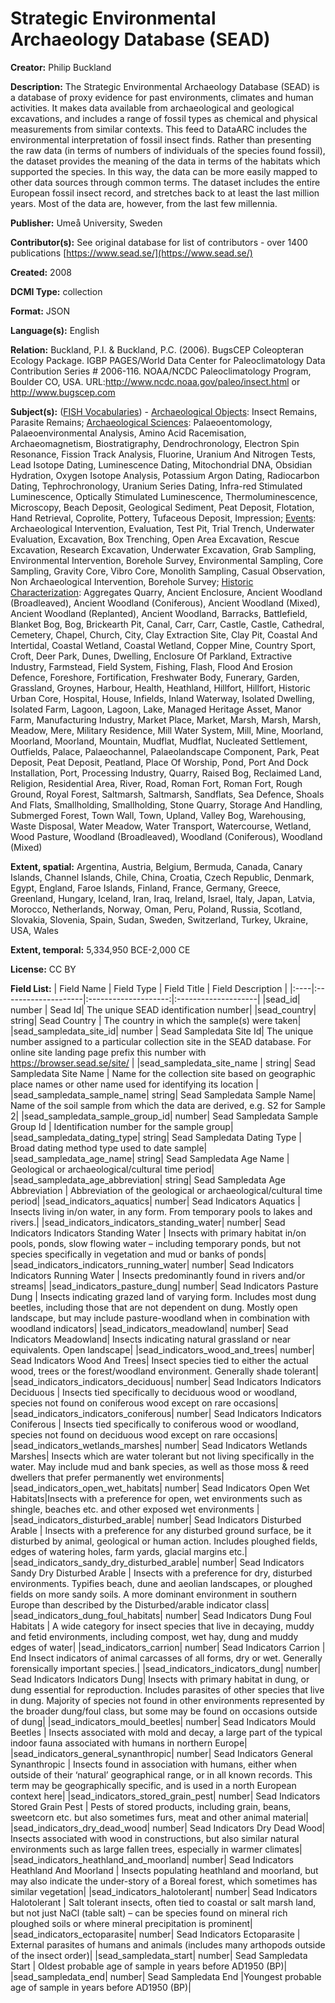 ﻿# Strategic Environmental Archaeology Database (SEAD)
**Creator:** Philip Buckland

**Description:** The Strategic Environmental Archaeology Database (SEAD) is a database of proxy evidence for past environments, climates and human activities. It makes data available from archaeological and geological excavations, and includes a range of fossil types as chemical and physical measurements from similar contexts. This feed to DataARC includes the environmental interpretation of fossil insect finds. Rather than presenting the raw data (in terms of numbers of individuals of the species found fossil), the dataset provides the meaning of the data in terms of the habitats which supported the species. In this way, the data can be more easily mapped to other data sources through common terms. The dataset includes the entire European fossil insect record, and stretches back to at least the last million years. Most of the data are, however, from the last few millennia.

**Publisher:** Umeå University, Sweden

**Contributor(s):** See original database for list of contributors - over 1400 publications [https://www.sead.se/](https://www.sead.se/)

**Created:** 2008

**DCMI Type:** collection

**Format:** JSON

**Language(s):** English

**Relation:** Buckland, P.I. & Buckland, P.C. (2006). BugsCEP Coleopteran Ecology Package. IGBP PAGES/World Data Center for Paleoclimatology Data Contribution Series # 2006-116. NOAA/NCDC Paleoclimatology Program, Boulder CO, USA. URL:http://www.ncdc.noaa.gov/paleo/insect.html or http://www.bugscep.com

**Subject(s):** ([FISH Vocabularies](http://www.heritage-standards.org.uk/fish-vocabularies/)) - 
[Archaeological Objects](http://www.heritage-standards.org.uk/wp-content/uploads/2020/02/ObjType_class.pdf): Insect Remains, Parasite Remains;
[Archaeological Sciences](http://www.heritage-standards.org.uk/wp-content/uploads/2020/02/ArchSci_class.pdf): Palaeoentomology, Palaeoenvironmental Analysis, Amino Acid Racemisation, Archaeomagnetism, Biostratigraphy, Dendrochronology, Electron Spin Resonance, Fission Track Analysis, Fluorine, Uranium And Nitrogen Tests, Lead Isotope Dating, Luminescence Dating, Mitochondrial DNA, Obsidian Hydration, Oxygen Isotope Analysis, Potassium Argon Dating, Radiocarbon Dating, Tephrochronology, Uranium Series Dating, Infra-red Stimulated Luminescence, Optically Stimulated Luminescence, Thermoluminescence, Microscopy, Beach Deposit, Geological Sediment, Peat Deposit, Flotation, Hand Retrieval, Coprolite, Pottery, Tufaceous Deposit, Impression;
[Events](http://www.heritage-standards.org.uk/wp-content/uploads/2020/02/Event_class.pdf):  Archaeological Intervention, Evaluation, Test Pit, Trial Trench, Underwater Evaluation, Excavation, Box Trenching, Open Area Excavation, Rescue Excavation, Research Excavation, Underwater Excavation, Grab Sampling, Environmental Intervention, Borehole Survey, Environmental Sampling, Core Sampling, Gravity Core, Vibro Core, Monolith Sampling, Casual Observation, Non Archaeological Intervention, Borehole Survey;
[Historic Characterization](http://www.heritage-standards.org.uk/wp-content/uploads/2020/02/HistoricCharacter_class.pdf): Aggregates Quarry, Ancient Enclosure, Ancient Woodland (Broadleaved), Ancient Woodland (Coniferous), Ancient Woodland (Mixed), Ancient Woodland (Replanted), Ancient Woodland, Barracks, Battlefield, Blanket Bog, Bog, Brickearth Pit, Canal, Carr, Carr, Castle, Castle, Cathedral, Cemetery, Chapel, Church, City, Clay Extraction Site, Clay Pit, Coastal And Intertidal, Coastal Wetland, Coastal Wetland, Copper Mine, Country Sport, Croft, Deer Park, Dunes, Dwelling, Enclosure Of Parkland, Extractive Industry, Farmstead, Field System, Fishing, Flash, Flood And Erosion Defence, Foreshore, Fortification, Freshwater Body, Funerary, Garden, Grassland, Groynes, Harbour, Health, Heathland, Hillfort, Hillfort, Historic Urban Core, Hospital, House, Infields, Inland Waterway, Isolated Dwelling, Isolated Farm, Lagoon, Lagoon, Lake, Managed Heritage Asset, Manor Farm, Manufacturing Industry, Market Place, Market, Marsh, Marsh, Marsh, Meadow, Mere, Military Residence, Mill Water System, Mill, Mine, Moorland, Moorland, Moorland, Mountain, Mudflat, Mudflat, Nucleated Settlement, Outfields, Palace, Palaeochannel, Palaeolandscape Component, Park, Peat Deposit, Peat Deposit, Peatland, Place Of Worship, Pond, Port And Dock Installation, Port, Processing Industry, Quarry, Raised Bog, Reclaimed Land, Religion, Residential Area, River, Road, Roman Fort, Roman Fort, Rough Ground, Royal Forest, Saltmarsh, Saltmarsh, Sandflats, Sea Defence, Shoals And Flats, Smallholding, Smallholding, Stone Quarry, Storage And Handling, Submerged Forest, Town Wall, Town, Upland, Valley Bog, Warehousing, Waste Disposal, Water Meadow, Water Transport, Watercourse, Wetland, Wood Pasture, Woodland (Broadleaved), Woodland (Coniferous), Woodland (Mixed)

**Extent, spatial:** Argentina, Austria, Belgium, Bermuda, Canada, Canary Islands, Channel Islands, Chile, China, Croatia, Czech Republic, Denmark, Egypt, England, Faroe Islands, Finland, France, Germany, Greece, Greenland, Hungary, Iceland, Iran, Iraq, Ireland, Israel, Italy, Japan, Latvia, Morocco, Netherlands, Norway, Oman, Peru, Poland, Russia, Scotland, Slovakia, Slovenia, Spain, Sudan, Sweden, Switzerland, Turkey, Ukraine, USA, Wales

**Extent, temporal:** 5,334,950 BCE-2,000 CE

**License:** CC BY

**Field List:**
| Field Name	| Field Type	| Field Title	| Field Description	|
|:----|:--------------------|:--------------------:|:--------------------|
|sead_id| number | Sead Id| The unique SEAD identification number|
|sead_country| string| Sead Country | The country in which the sample(s) were taken|
|sead_sampledata_site_id| number | Sead Sampledata Site Id| The unique number assigned to a particular collection site in the SEAD database. For online site landing page prefix this number with https://browser.sead.se/site/ |
|sead_sampledata_site_name | string| Sead Sampledata Site Name | Name for the collection site based on geographic place names or other name used for identifying its location |
|sead_sampledata_sample_name| string| Sead Sampledata Sample Name| Name of the soil sample from which the data are derived, e.g. S2 for Sample 2|
|sead_sampledata_sample_group_id| number| Sead Sampledata Sample Group Id | Identification number for the sample group|
|sead_sampledata_dating_type| string| Sead Sampledata Dating Type | Broad dating method type used to date sample|
|sead_sampledata_age_name| string| Sead Sampledata Age Name | Geological or archaeological/cultural time period|
|sead_sampledata_age_abbreviation| string| Sead Sampledata Age Abbreviation | Abbreviation of the geological or archaeological/cultural time period|
|sead_indicators_aquatics| number| Sead Indicators Aquatics | Insects living in/on water, in any form. From temporary pools to lakes and rivers.|
|sead_indicators_indicators_standing_water| number| Sead Indicators Indicators Standing Water | Insects with primary habitat in/on pools, ponds, slow flowing water – including temporary ponds, but not species specifically in vegetation and mud or banks of ponds|
|sead_indicators_indicators_running_water| number| Sead Indicators Indicators Running Water | Insects predominantly found in rivers and/or streams|
|sead_indicators_pasture_dung| number| Sead Indicators Pasture Dung | Insects indicating grazed land of varying form. Includes most dung beetles, including those that are not dependent on dung. Mostly open landscape, but may include pasture-woodland when in combination with woodland indicators|
|sead_indicators_meadowland| number| Sead Indicators Meadowland| Insects indicating natural grassland or near equivalents. Open landscape|
|sead_indicators_wood_and_trees| number| Sead Indicators Wood And Trees| Insect species tied to either the actual wood, trees or the forest/woodland environment. Generally shade tolerant|
|sead_indicators_indicators_deciduous| number| Sead Indicators Indicators Deciduous | Insects tied specifically to deciduous wood or woodland, species not found on coniferous wood except on rare occasions|
|sead_indicators_indicators_coniferous| number| Sead Indicators Indicators Coniferous | Insects tied specifically to coniferous wood or woodland, species not found on deciduous wood except on rare occasions|
|sead_indicators_wetlands_marshes| number| Sead Indicators Wetlands Marshes| Insects which are water tolerant but not living specifically in the water. May include mud and bank species, as well as those moss & reed dwellers that prefer permanently wet environments|
|sead_indicators_open_wet_habitats| number| Sead Indicators Open Wet Habitats|Insects with a preference for open, wet environments such as shingle, beaches etc. and other exposed wet environments |
|sead_indicators_disturbed_arable| number| Sead Indicators Disturbed Arable | Insects with a preference for any disturbed ground surface, be it disturbed by animal, geological or human action. Includes ploughed fields, edges of watering holes, farm yards, glacial margins etc.|
|sead_indicators_sandy_dry_disturbed_arable| number| Sead Indicators Sandy Dry Disturbed Arable | Insects with a preference for dry, disturbed environments. Typifies beach, dune and aeolian landscapes, or ploughed fields on more sandy soils. A more dominant environment in southern Europe than described by the Disturbed/arable indicator class|
|sead_indicators_dung_foul_habitats| number| Sead Indicators Dung Foul Habitats | A wide category for insect species that live in decaying, muddy and fetid environments, including compost, wet hay, dung and muddy edges of water|
|sead_indicators_carrion| number|  Sead Indicators Carrion  | End Insect indicators of animal carcasses of all forms, dry or wet. Generally forensically important species.|
|sead_indicators_indicators_dung| number| Sead Indicators Indicators Dung| Insects with primary habitat in dung, or dung essential for reproduction. Includes parasites of other species that live in dung. Majority of species not found in other environments represented by the broader dung/foul class, but some may be found on occasions outside of dung|
|sead_indicators_mould_beetles| number| Sead Indicators Mould Beetles | Insects associated with mold and decay, a large part of the typical indoor fauna associated with humans in northern Europe|
|sead_indicators_general_synanthropic| number| Sead Indicators General Synanthropic | Insects found in association with humans, either when outside of their ‘natural’ geographical range, or in all known records. This term may be geographically specific, and is used in a north European context here|
|sead_indicators_stored_grain_pest| number| Sead Indicators Stored Grain Pest | Pests of stored products, including grain, beans, sweetcorn etc. but also sometimes furs, meat and other animal material|
|sead_indicators_dry_dead_wood| number| Sead Indicators Dry Dead Wood| Insects associated with wood in constructions, but also similar natural environments such as large fallen trees, especially in warmer climates|
|sead_indicators_heathland_and_moorland| number| Sead Indicators Heathland And Moorland | Insects populating heathland and moorland, but may also indicate the under-story of a Boreal forest, which sometimes has similar vegetation|
|sead_indicators_halotolerant| number| Sead Indicators Halotolerant | Salt tolerant insects, often tied to coastal or salt marsh land, but not just NaCl (table salt) – can be species found on mineral rich ploughed soils or where mineral precipitation is prominent|
|sead_indicators_ectoparasite| number| Sead Indicators Ectoparasite | External parasites of humans and animals (includes many arthopods outside of the insect order)|
|sead_sampledata_start| number| Sead Sampledata Start | Oldest probable age of sample in years before AD1950 (BP)|
|sead_sampledata_end| number| Sead Sampledata End |Youngest probable age of sample in years before AD1950 (BP)|

